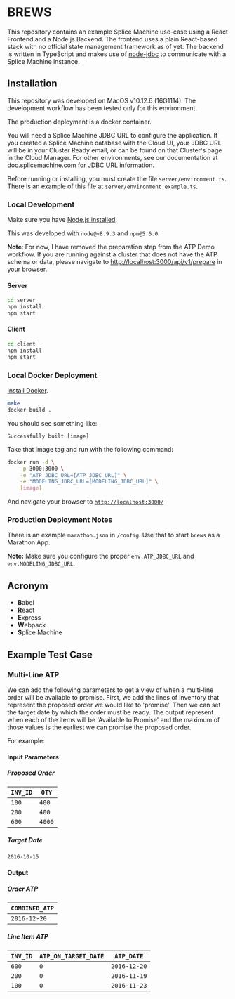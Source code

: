 # BREWS

This repository contains an example Splice Machine use-case using a React Frontend and a Node.js Backend. The frontend uses a plain React-based stack with no official state management framework as of yet. The backend is written in TypeScript and makes use of [node-jdbc][3] to communicate with a Splice Machine instance.

## Installation

This repository was developed on MacOS v10.12.6 (16G1114). The development workflow has been tested only for this environment.

The production deployment is a docker container.

You will need a Splice Machine JDBC URL to configure the application. If you created a Splice Machine database with the Cloud UI, your JDBC URL will be in your Cluster Ready email, or can be found on that Cluster's page in the Cloud Manager. For other environments, see our documentation at doc.splicemachine.com for JDBC URL information.

Before running or installing, you must create the file `server/environment.ts`. There is an example of this file at `server/environment.example.ts`. 

### Local Development
Make sure you have [Node.js installed][4].

This was developed with `node@v8.9.3` and `npm@5.6.0`.

**Note**: For now, I have removed the preparation step from the ATP Demo workflow. If you are running against a cluster that does not have the ATP schema or data, please navigate to [http://localhost:3000/api/v1/prepare][7] in your browser.

#### Server
```bash
cd server
npm install
npm start
```

#### Client
```bash
cd client
npm install
npm start
```

### Local Docker Deployment
[Install Docker][5].

```bash
make
docker build .
```
You should see something like:
```
Successfully built [image]
```
Take that image tag and run with the following command:
```bash
docker run -d \
    -p 3000:3000 \
    -e "ATP_JDBC_URL=[ATP_JDBC_URL]" \
    -e "MODELING_JDBC_URL=[MODELING_JDBC_URL]" \
    [image]
```
And navigate your browser to [`http://localhost:3000/`][6]

### Production Deployment Notes
There is an example `marathon.json` in `/config`. Use that to start `brews` as a Marathon App.

**Note:** Make sure you configure the proper `env.ATP_JDBC_URL` and `env.MODELING_JDBC_URL`.

## Acronym
- **B**abel
- **R**eact
- **E**xpress
- **W**ebpack
- **S**plice Machine

## Example Test Case
<!-- 
### ATP on Date
Run "Inventory on Date" and "ATP on Date" to see how they differ. You can use the following inputs to test.

For example:
- Inventory on Date
    + Parameters
        * `Inv` : `600`
        * `Time` : `2016-10-15 00:00:00.0`
    + Output
        * `INVENTORY` : `1900`
- ATP on Date
    + Parameters
        * `Inv` : `600`
        * `TimeATP` : `2016-10-15 00:00:00.0`
        * `TimeHorizon` : `2017-05-01 00:00:00.0`
    + Output
        * `AVAILABLE` : `1190`
-->
### Multi-Line ATP

We can add the following parameters to get a view of when a multi-line order will be available to promise. First, we add the lines of inventory that represent the proposed order we would like to 'promise'. Then we can set the target date by which the order must be ready. The output represent when each of the items will be 'Available to Promise' and the maximum of those values is the earliest we can promise the proposed order.

For example:
#### Input Parameters
##### Proposed Order
|`INV_ID`|`QTY`|
|-|-|
|`100`|`400`|
|`200`|`400`|
|`600`|`4000`|

##### Target Date
`2016-10-15`

#### Output
##### Order ATP
|`COMBINED_ATP`|
|-|
|`2016-12-20`|

##### Line Item ATP
|`INV_ID`|`ATP_ON_TARGET_DATE`|`ATP_DATE`|
|-|-|-|
|`600`|`0`|`2016-12-20`|
|`200`|`0`|`2016-11-19`|
|`100`|`0`|`2016-11-23`|




[1]: https://github.com/scotch-io/hello-world-react
[2]: https://scotch.io/tutorials/setup-a-react-environment-using-webpack-and-babel
[3]: https://github.com/CraZySacX/node-jdbc
[4]: https://nodejs.org/en/download/
[5]: https://docs.docker.com/install/
[6]: http://localhost:3000/
[7]: http://localhost:3000/api/v1/prepare
